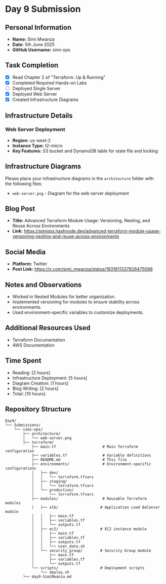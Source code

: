 # Day 9 Submission

## Personal Information
- **Name:** Simi Mwanza
- **Date:** 5th June 2025
- **GitHub Username:** simi-ops

## Task Completion
- [x] Read Chapter 2 of "Terraform: Up & Running"
- [x] Completed Required Hands-on Labs
- [ ] Deployed Single Server
- [x] Deployed Web Server
- [x] Created Infrastructure Diagrams

## Infrastructure Details

### Web Server Deployment
- **Region:** us-west-2
- **Instance Type:** t2-micro
- **Key Features:** S3 bucket and DynamoDB table for state file and locking

## Infrastructure Diagrams
Please place your infrastructure diagrams in the `architecture` folder with the following files:
- `web-server.png` - Diagram for the web server deployment

## Blog Post
- **Title:** Advanced Terraform Module Usage: Versioning, Nesting, and Reuse Across Environments
- **Link:** https://simiops.hashnode.dev/advanced-terraform-module-usage-versioning-nesting-and-reuse-across-environments

## Social Media
- **Platform:** Twitter
- **Post Link:** https://x.com/simi_mwanza/status/1931811337828475098

## Notes and Observations
- Worked in Nested Modules for better organization.
- Implemented versioning for modules to ensure stability across environments.
- Used environment-specific variables to customize deployments.

## Additional Resources Used
- Terraform Documentation
- AWS Documentation

## Time Spent
- Reading: [2 hours]
- Infrastructure Deployment: [5 hours]
- Diagram Creation: [1 hours]
- Blog Writing: [2 hours]
- Total: [10 hours]

## Repository Structure
```
Day9/
└── Submissions/
    └── simi-ops/
        ├── architecture/
        │   └── web-server.png
        ├── terraform/
            ├── main.tf                     # Main Terraform configuration
            ├── variables.tf                # Variable definitions
            ├── README.md                   # This file
            ├── environments/               # Environment-specific configurations
            │   ├── dev/
            │   │   └── terraform.tfvars
            │   ├── staging/
            │   │   └── terraform.tfvars
            │   └── production/
            │       └── terraform.tfvars
            ├── modules/                    # Reusable Terraform modules
            │   ├── alb/                   # Application Load Balancer module
            │   │   ├── main.tf
            │   │   ├── variables.tf
            │   │   └── outputs.tf
            │   ├── ec2/                   # EC2 instance module
            │   │   ├── main.tf
            │   │   ├── variables.tf
            │   │   ├── outputs.tf
            │   │   └── user_data.sh
            │   └── security_group/        # Security Group module
            │       ├── main.tf
            │       ├── variables.tf
            │       └── outputs.tf
            └── scripts/                   # Deployment scripts
                └── deploy.sh
        └── day9-SimiMwanza.md
``` 



